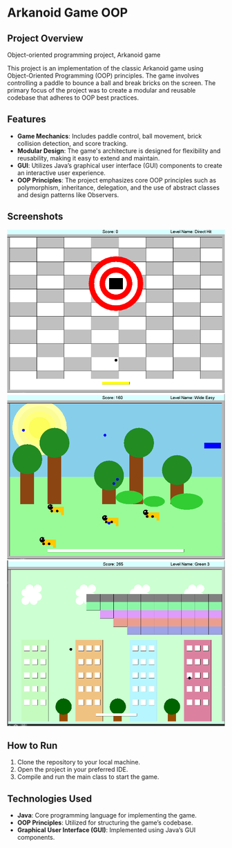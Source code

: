 # Arkanoid Game OOP

## Project Overview

Object-oriented programming project, Arkanoid game  

This project is an implementation of the classic Arkanoid game using Object-Oriented Programming (OOP) principles. The game involves controlling a paddle to bounce a ball and break bricks on the screen. The primary focus of the project was to create a modular and reusable codebase that adheres to OOP best practices.

## Features

- **Game Mechanics**: Includes paddle control, ball movement, brick collision detection, and score tracking.
- **Modular Design**: The game's architecture is designed for flexibility and reusability, making it easy to extend and maintain.
- **GUI**: Utilizes Java’s graphical user interface (GUI) components to create an interactive user experience.
- **OOP Principles**: The project emphasizes core OOP principles such as polymorphism, inheritance, delegation, and the use of abstract classes and design patterns like Observers.

## Screenshots

![Screenshot 1](./screenshots/screenshot1.PNG)
![Screenshot 2](./screenshots/screenshot2.PNG)
![Screenshot 3](./screenshots/screenshot3.PNG)

## How to Run

1. Clone the repository to your local machine.
2. Open the project in your preferred IDE.
3. Compile and run the main class to start the game.

## Technologies Used

- **Java**: Core programming language for implementing the game.
- **OOP Principles**: Utilized for structuring the game’s codebase.
- **Graphical User Interface (GUI)**: Implemented using Java’s GUI components.
